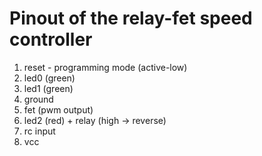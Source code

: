 # Pinout of the relay-fet speed controller

1. reset - programming mode (active-low)
2. led0 (green)
3. led1 (green)
4. ground
5. fet (pwm output)
6. led2 (red) + relay (high -> reverse)
7. rc input
8. vcc